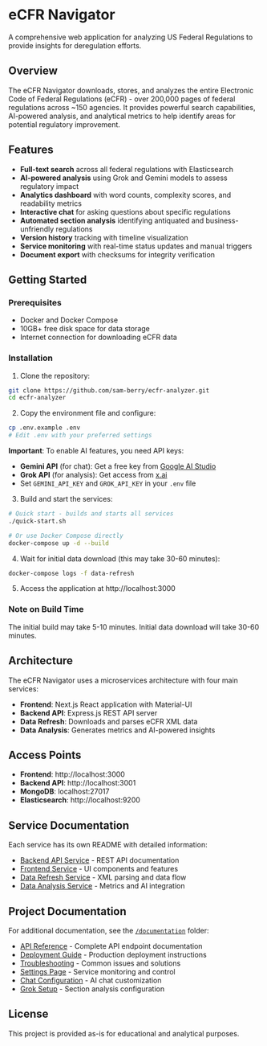 # eCFR Navigator

A comprehensive web application for analyzing US Federal Regulations to provide insights for deregulation efforts.

## Overview

The eCFR Navigator downloads, stores, and analyzes the entire Electronic Code of Federal Regulations (eCFR) - over 200,000 pages of federal regulations across ~150 agencies. It provides powerful search capabilities, AI-powered analysis, and analytical metrics to help identify areas for potential regulatory improvement.

## Features

- **Full-text search** across all federal regulations with Elasticsearch
- **AI-powered analysis** using Grok and Gemini models to assess regulatory impact
- **Analytics dashboard** with word counts, complexity scores, and readability metrics
- **Interactive chat** for asking questions about specific regulations
- **Automated section analysis** identifying antiquated and business-unfriendly regulations
- **Version history** tracking with timeline visualization
- **Service monitoring** with real-time status updates and manual triggers
- **Document export** with checksums for integrity verification

## Getting Started

### Prerequisites
- Docker and Docker Compose
- 10GB+ free disk space for data storage
- Internet connection for downloading eCFR data

### Installation

1. Clone the repository:
```bash
git clone https://github.com/sam-berry/ecfr-analyzer.git
cd ecfr-analyzer
```

2. Copy the environment file and configure:
```bash
cp .env.example .env
# Edit .env with your preferred settings
```

**Important**: To enable AI features, you need API keys:
- **Gemini API** (for chat): Get a free key from [Google AI Studio](https://makersuite.google.com/app/apikey)
- **Grok API** (for analysis): Get access from [x.ai](https://x.ai)
- Set `GEMINI_API_KEY` and `GROK_API_KEY` in your `.env` file

3. Build and start the services:
```bash
# Quick start - builds and starts all services
./quick-start.sh

# Or use Docker Compose directly
docker-compose up -d --build
```

4. Wait for initial data download (this may take 30-60 minutes):
```bash
docker-compose logs -f data-refresh
```

5. Access the application at http://localhost:3000

### Note on Build Time
The initial build may take 5-10 minutes. Initial data download will take 30-60 minutes.

## Architecture

The eCFR Navigator uses a microservices architecture with four main services:

- **Frontend**: Next.js React application with Material-UI
- **Backend API**: Express.js REST API server
- **Data Refresh**: Downloads and parses eCFR XML data
- **Data Analysis**: Generates metrics and AI-powered insights

## Access Points

- **Frontend**: http://localhost:3000
- **Backend API**: http://localhost:3001
- **MongoDB**: localhost:27017
- **Elasticsearch**: http://localhost:9200

## Service Documentation

Each service has its own README with detailed information:

- [Backend API Service](./services/backend/README.md) - REST API documentation
- [Frontend Service](./services/frontend/README.md) - UI components and features
- [Data Refresh Service](./services/data-refresh/README.md) - XML parsing and data flow
- [Data Analysis Service](./services/data-analysis/README.md) - Metrics and AI integration

## Project Documentation

For additional documentation, see the [`/documentation`](./documentation) folder:

- [API Reference](./documentation/API.md) - Complete API endpoint documentation
- [Deployment Guide](./documentation/DEPLOY.md) - Production deployment instructions
- [Troubleshooting](./documentation/TROUBLESHOOTING.md) - Common issues and solutions
- [Settings Page](./documentation/settings-page.md) - Service monitoring and control
- [Chat Configuration](./documentation/chat-configuration.md) - AI chat customization
- [Grok Setup](./documentation/grok-setup.md) - Section analysis configuration

## License

This project is provided as-is for educational and analytical purposes.